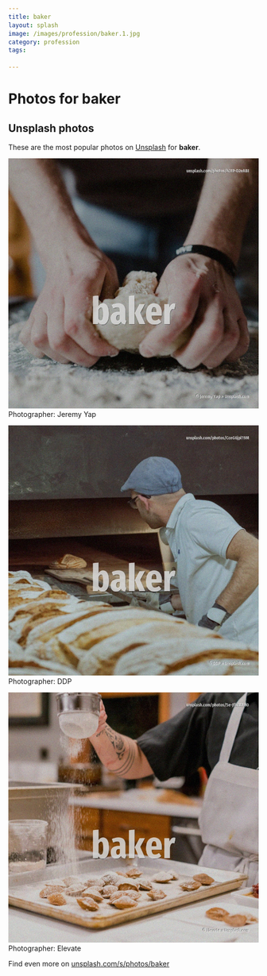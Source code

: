 ```yaml
---
title: baker
layout: splash
image: /images/profession/baker.1.jpg
category: profession
tags:

---
```

# Photos for baker
 
## Unsplash photos
These are the most popular photos on [Unsplash](https://unsplash.com) for **baker**.
 
![baker](/images/profession/baker.1.jpg)
Photographer:  Jeremy Yap
 
![baker](/images/profession/baker.2.jpg)
Photographer:  DDP
 
![baker](/images/profession/baker.3.jpg)
Photographer:  Elevate
 
Find even more on [unsplash.com/s/photos/baker](https://unsplash.com/s/photos/baker)
 
